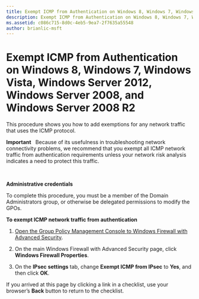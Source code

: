 ```yaml
---
title: Exempt ICMP from Authentication on Windows 8, Windows 7, Windows Vista, Windows Server 2012, Windows Server 2008, and Windows Server 2008 R2 (Windows 10)
description: Exempt ICMP from Authentication on Windows 8, Windows 7, Windows Vista, Windows Server 2012, Windows Server 2008, and Windows Server 2008 R2
ms.assetid: c086c715-8d0c-4eb5-9ea7-2f7635a55548
author: brianlic-msft
---
```


# Exempt ICMP from Authentication on Windows 8, Windows 7, Windows Vista, Windows Server 2012, Windows Server 2008, and Windows Server 2008 R2


This procedure shows you how to add exemptions for any network traffic that uses the ICMP protocol.

**Important**  
Because of its usefulness in troubleshooting network connectivity problems, we recommend that you exempt all ICMP network traffic from authentication requirements unless your network risk analysis indicates a need to protect this traffic.

 

**Administrative credentials**

To complete this procedure, you must be a member of the Domain Administrators group, or otherwise be delegated permissions to modify the GPOs.

**To exempt ICMP network traffic from authentication**

1.  [Open the Group Policy Management Console to Windows Firewall with Advanced Security](open-the-group-policy-management-console-to-windows-firewall-with-advanced-security.md).

2.  On the main Windows Firewall with Advanced Security page, click **Windows Firewall Properties**.

3.  On the **IPsec settings** tab, change **Exempt ICMP from IPsec** to **Yes**, and then click **OK**.

If you arrived at this page by clicking a link in a checklist, use your browser’s **Back** button to return to the checklist.

 

 





